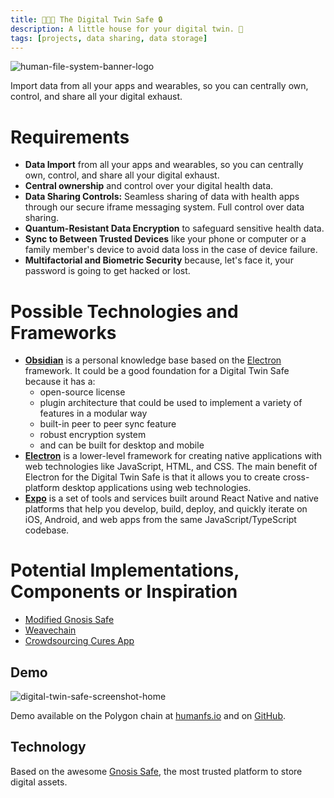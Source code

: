 ```yaml
---
title: 👨‍🤝‍👨 The Digital Twin Safe 🔒
description: A little house for your digital twin. 🏡 
tags: [projects, data sharing, data storage]
---
```


![human-file-system-banner-logo](https://user-images.githubusercontent.com/2808553/180306571-ac9cc741-6f34-4059-a814-6f8a72ed8322.png)

Import data from all your apps and wearables, so you can centrally own, control, and share all your digital exhaust.

# Requirements

- **Data Import** from all your apps and wearables, so you can centrally own, control, and share all your digital exhaust.
- **Central ownership** and control over your digital health data.
- **Data Sharing Controls:** Seamless sharing of data with health apps through our secure iframe messaging system. Full control over data sharing.
- **Quantum-Resistant Data Encryption** to safeguard sensitive health data.
- **Sync to Between Trusted Devices** like your phone or computer or a family member's device to avoid data loss in the case of device failure.
- **Multifactorial and Biometric Security** because, let's face it, your password is going to get hacked or lost. 

# Possible Technologies and Frameworks
- **[Obsidian](https://obsidian.md/)** is a personal knowledge base based on the [Electron](https://www.electronjs.org/) framework. It could be a good foundation for a Digital Twin Safe because it has a:
  - open-source license
  - plugin architecture that could be used to implement a variety of features in a modular way
  - built-in peer to peer sync feature
  - robust encryption system
  - and can be built for desktop and mobile
- **[Electron](https://www.electronjs.org/)** is a lower-level framework for creating native applications with web technologies like JavaScript, HTML, and CSS. The main benefit of Electron for the Digital Twin Safe is that it allows you to create cross-platform desktop applications using web technologies. 
- **[Expo](https://expo.io/)** is a set of tools and services built around React Native and native platforms that help you develop, build, deploy, and quickly iterate on iOS, Android, and web apps from the same JavaScript/TypeScript codebase.
   
# Potential Implementations, Components or Inspiration
- [Modified Gnosis Safe](/digital-twin-safe)
- [Weavechain](https://weavechain.com/)
- [Crowdsourcing Cures App](https://app.crowdsourcingcures.org/app/public/#/app/intro)

## Demo

![digital-twin-safe-screenshot-home](https://user-images.githubusercontent.com/2808553/200402565-72bc85a3-deb2-4f1a-a9b1-bde108e63d87.png)



Demo available on the Polygon chain at [humanfs.io](https://humanfs.io) and on [GitHub](https://github.com/curedao/digital-twin-safe). 

## Technology

Based on the awesome [Gnosis Safe](https://gnosis-safe.io/), the most trusted platform to store digital assets.




